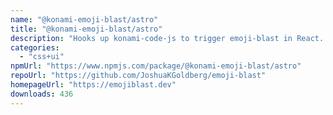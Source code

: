 ```yaml
---
name: "@konami-emoji-blast/astro"
title: "@konami-emoji-blast/astro"
description: "Hooks up konami-code-js to trigger emoji-blast in React. 🎇"
categories:
  - "css+ui"
npmUrl: "https://www.npmjs.com/package/@konami-emoji-blast/astro"
repoUrl: "https://github.com/JoshuaKGoldberg/emoji-blast"
homepageUrl: "https://emojiblast.dev"
downloads: 436
---
```

